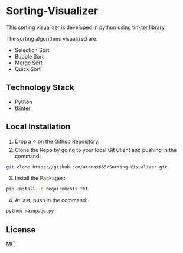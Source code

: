 # Sorting-Visualizer

This sorting visualizer is developed in python using tinkter library.

The sorting algorithms visualized are:
* Selection Sort
* Bubble Sort
* Merge Sort
* Quick Sort


## Technology Stack
* Python
* [tkinter](https://docs.python.org/3/library/tkinter.html)

## Local Installation
1. Drop a ⭐ on the Github Repository. 
2. Clone the Repo by going to your local Git Client and pushing in the command: 

```sh
git clone https://github.com/atarax665/Sorting-Visualizer.git
```

3. Install the Packages: 
```sh
pip install -r requirements.txt
```

4. At last, push in the command:
```sh
python mainpage.py
```

## License
[MIT](https://github.com/atarax665/Sorting-Visualizer/blob/master/LICENSE)

